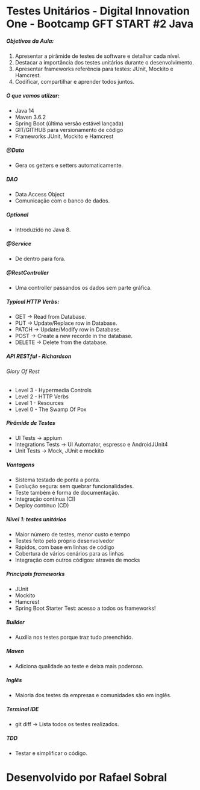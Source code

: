 # Testes Unitários - Digital Innovation One - Bootcamp GFT START #2 Java

##### Objetivos da Aula:
1. Apresentar a pirâmide de testes de software e detalhar cada nível.
2. Destacar a importância dos testes unitários durante o desenvolvimento.
3. Apresentar frameworks referência para testes: JUnit, Mockito e Hamcrest.
4. Codificar, compartilhar e aprender todos juntos.

##### O que vamos utilzar:
- Java 14
- Maven 3.6.2
- Spring Boot (última versão estável lançada)
- GIT/GITHUB para versionamento de código
- Frameworks JUnit, Mockito e Hamcrest

##### @Data 
- Gera os getters e setters automaticamente.

##### DAO
- Data Access Object
- Comunicação com o banco de dados.

##### Optional 
- Introduzido no Java 8.

##### @Service 
- De dentro para fora.

##### @RestController
- Uma controller passandos os dados sem parte gráfica.

##### Typical HTTP Verbs:
- GET -> Read from Database.
- PUT -> Update/Replace row in Database.
- PATCH -> Update/Modify row in Database.
- POST -> Create a new recorde in the database.
- DELETE -> Delete from the database.

##### API RESTful - Richardson

###### Glory Of Rest
- Level 3 - Hypermedia Controls
- Level 2 - HTTP Verbs
- Level 1 - Resources
- Level 0 - The Swamp Of Pox

##### Pirâmide de Testes
- UI Tests -> appium
- Integrations Tests -> UI Automator, espresso e AndroidJUnit4
- Unit Tests -> Mock, JUnit e mockito

##### Vantagens
- Sistema testado de ponta a ponta.
- Evolução segura: sem quebrar funcionalidades.
- Teste também é forma de documentação.
- Integração contínua (CI)
- Deploy contínuo (CD)

##### Nível 1: testes unitários
- Maior número de testes, menor custo e tempo
- Testes feito pelo próprio desenvolvedor
- Rápidos, com base em linhas de código
- Cobertura de vários cenários para as linhas
- Integração com outros códigos: através de mocks

##### Principais frameworks
- JUnit
- Mockito
- Hamcrest
- Spring Boot Starter Test: acesso a todos os frameworks!

##### Builder 
- Auxilia nos testes porque traz tudo preenchido.

##### Maven
- Adiciona qualidade ao teste e deixa mais poderoso.

##### Inglês
- Maioria dos testes da empresas e comunidades são em inglês.

##### Terminal IDE
- git diff -> Lista todos os testes realizados.

##### TDD 
- Testar e simplificar o código.

# Desenvolvido por Rafael Sobral